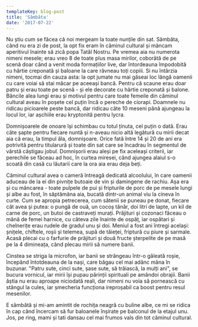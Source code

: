 ```yaml
---
templateKey: blog-post
title: 'Sâmbăta'
date: '2017-07-22'
---
```


Nu știu cum se făcea că noi mergeam la toate nunțile din sat. Sâmbăta, când nu era zi de post, la opt fix eram în căminul cultural și mâncam aperitivul înainte să zică popa Tatăl Nostru. Pe vremea aia nu numerota nimeni mesele; erau vreo 8 de toate plus masa mirilor, coborâtă de pe scenă doar când a venit moda formațiilor live, dar întordeauna împodobită cu hârtie creponată și baloane la care râvneau toți copiii. Si nu întârzia nimeni, tocmai din cauza asta: la opt jumate nu mai găseai loc lângă oamenii cu care voiai să stai măcar pe aceeași bancă. Pentru că scaune erau doar patru și erau toate pe scenă - și ele decorate cu hârtie creponată și balone. Băncile alea lungi erau și motivul pentru care toate femeile din căminul cultural aveau în poșete cel puțin încă o pereche de ciorapi. Doamnele nu ridicau picioarele peste bancă, dar ridicau câte 10 meseni până ajungeau la locul lor, iar așchiile erau kryptonită pentru lycra.

Domnișoarele de onoare își schimbau cu totul ținuta, cel puțin o dată. Erau câte șapte pentru fiecare nuntă și n-aveau nicio altă legătură cu mirii decat aia că erau, la timpul ăla, domnișoare. Orice fată între 14 și 20 de ani era potrivită pentru titularură și toate din sat care se încadrau în segmentul de vârstă câștigau jobul. Domnișorii erau aleși pe fix aceleași criterii, iar perechile se făceau ad hoc, în curtea miresei, când ajungea alaiul s-o scoată din casă cu lăutarii care la ora aia erau deja beți.

Căminul cultural avea o cameră întreagă dedicată alcoolului, în care oamenii aduceau de la ei din pivnițe butoaie de vin și damingene de rachiu. Așa era și cu mâncarea - toate pulpele de pui și fripturile de porc de pe mesele lungi și albe au fost, în săptămâna aia, bucată dintr-un animal viu la cineva în curte. Cum se apropia petrecerea, cum sătenii se puneau pe donat, fiecare cât avea și putea: o pungă de ouă, un cocoș tânăr, doi litri de lapte, un kil de carne de porc, un butoi de castraveți murați. Prăjituri și cozonaci făceau o mână de femei harnice, cu câteva zile înainte de ospăț, iar ospătari și chelnerițe erau rudele de gradul unu și doi. Meniul a fost ani întregi același: șnițele, chiftele, roșii și telemea, supă de tăieței, friptură cu piure și sarmale. Acasă plecai cu o farfurie de prăjituri și două fructe șterpelite de pe masă pe la 4 dimineața, când plecau mirii să numere banii.

Cinstea se striga la microfon, iar banii se strângeau într-o găleată roșie, începând întotdeauna de la nași, care băgau cel mai adânc mâna în buzunar. "Patru sute, cinci sute, șase sute, să trăiască, la mulți ani", se bucura vornicul, iar mirii își pupau părinții spirituali pe amândoi obrajii. Banii ăștia nu erau aproape niciodată reali, dar nimeni nu voia să pornească cu stângul la cules, iar șmecheria funcționa ireproșabil ca boost pentru resul mesenilor.

E sâmbătă și mi-am amintit de rochița neagră cu buline albe, ce mi se ridica în cap când încercam să fur baloanele înșirate pe balconul de la etajul unu. Jos, pe ring, mami și tati dansau cel mai frumos vals din tot căminul cultural.
